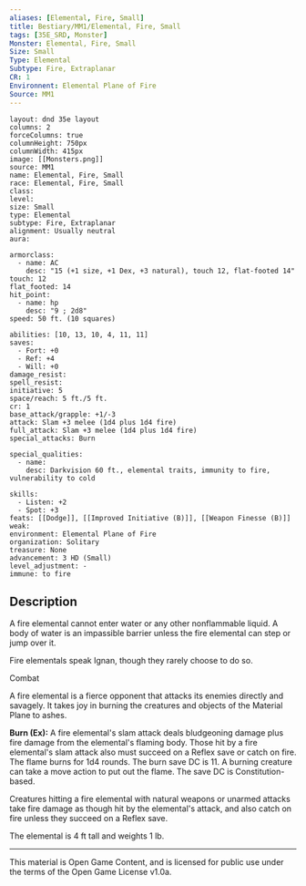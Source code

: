 ```yaml
---
aliases: [Elemental, Fire, Small]
title: Bestiary/MM1/Elemental, Fire, Small
tags: [35E_SRD, Monster]
Monster: Elemental, Fire, Small
Size: Small
Type: Elemental
Subtype: Fire, Extraplanar
CR: 1
Environnent: Elemental Plane of Fire
Source: MM1
---
```


```statblock
layout: dnd 35e layout
columns: 2
forceColumns: true
columnHeight: 750px
columnWidth: 415px
image: [[Monsters.png]]
source: MM1
name: Elemental, Fire, Small
race: Elemental, Fire, Small
class: 
level: 
size: Small
type: Elemental
subtype: Fire, Extraplanar
alignment: Usually neutral
aura: 

armorclass:
  - name: AC
    desc: "15 (+1 size, +1 Dex, +3 natural), touch 12, flat-footed 14"
touch: 12
flat_footed: 14
hit_point:
  - name: hp
    desc: "9 ; 2d8"
speed: 50 ft. (10 squares)

abilities: [10, 13, 10, 4, 11, 11]
saves:
  - Fort: +0
  - Ref: +4
  - Will: +0
damage_resist: 
spell_resist: 
initiative: 5
space/reach: 5 ft./5 ft.
cr: 1
base_attack/grapple: +1/-3
attack: Slam +3 melee (1d4 plus 1d4 fire)
full_attack: Slam +3 melee (1d4 plus 1d4 fire)
special_attacks: Burn

special_qualities:
  - name: 
    desc: Darkvision 60 ft., elemental traits, immunity to fire, vulnerability to cold

skills:
  - Listen: +2
  - Spot: +3
feats: [[Dodge]], [[Improved Initiative (B)]], [[Weapon Finesse (B)]]
weak: 
environment: Elemental Plane of Fire
organization: Solitary
treasure: None
advancement: 3 HD (Small)
level_adjustment: -
immune: to fire
```

## Description

<p>
          </p>
<p>A fire elemental cannot enter water or any other nonflammable liquid. A body of water is an impassible barrier unless the fire elemental can step or jump over it.</p>
<p>Fire elementals speak Ignan, though they rarely choose to do so.</p>
<p>Combat</p>
<p>A fire elemental is a fierce opponent that attacks its enemies directly and savagely. It takes joy in burning the creatures and objects of the Material Plane to ashes.</p>
<p>
            <b>Burn (Ex):</b> A fire elemental's slam attack deals bludgeoning damage plus fire damage from the elemental's flaming body. Those hit by a fire elemental's slam attack also must succeed on a Reflex save or catch on fire. The flame burns for 1d4 rounds. The burn save DC is 11. A burning creature can take a move action to put out the flame. The save DC is Constitution- based.</p>
<p>Creatures hitting a fire elemental with natural weapons or unarmed attacks take fire damage as though hit by the elemental's attack, and also catch on fire unless they succeed on a Reflex save.</p>
<p>The elemental is 4 ft tall and weights 1 lb.</p>

---

This material is Open Game Content, and is licensed for public use under
the terms of the Open Game License v1.0a.
